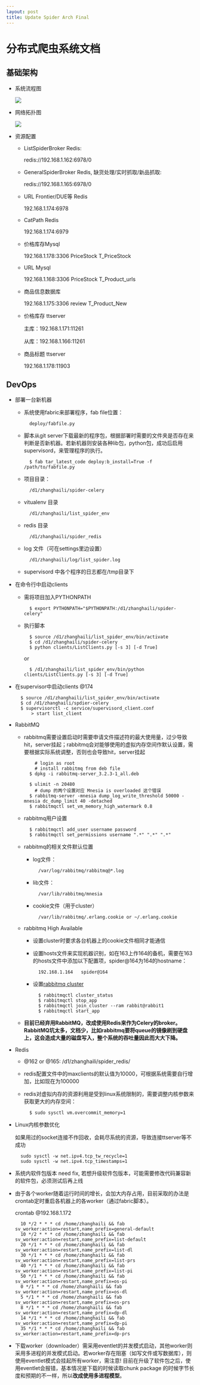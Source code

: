 ```yaml
---
layout: post
title: Update Spider Arch Final
---
```


# 分布式爬虫系统文档

## 基础架构

* 系统流程图

	![](http://stillzhl.github.io/image/distribute-spider-flowchart.png)

* 网络拓扑图
    
    ![](http://stillzhl.github.io/image/distribute-spider-topo.png)
    
* 资源配置
	
	* ListSpiderBroker Redis: 
		
		redis://192.168.1.162:6978/0
		
	* GeneralSpiderBroker Redis, 缺货处理/实时抓取/新品抓取:
	
		redis://192.168.1.165:6978/0
		
	* URL Frontier/DUE等 Redis
	
		192.168.1.174:6978
		
	* CatPath Redis
	
		192.168.1.174:6979
		
	* 价格库存Mysql  

		192.168.1.178:3306 PriceStock T_PriceStock
		
	* URL Mysql
	
		192.168.1.168:3306 PriceStock T_Product_urls
		
	* 商品信息数据库
	
		192.168.1.175:3306 review T_Product_New
		
	* 价格库存 ttserver
		
		主库：192.168.1.171:11261
		
		从库：192.168.1.166:11261
		
	* 商品标题 ttserver
	
		192.168.1.178:11903
		
	
	


## DevOps

* 部署一台新机器
	
	* 系统使用fabric来部署程序，fab file位置：
		
			deploy/fabfile.py
		
	* 脚本从git server下载最新的程序包，根据部署时需要的文件夹是否存在来判断是否新机器。若新机器则安装各种lib包，python包，成功后启用supervisord，来管理程序的执行。
	
			$ fab tar_latest_code deploy:b_install=True -f /path/to/fabfile.py

	* 项目目录：
		
			/d1/zhanghaili/spider-celery
		
	* vitualenv 目录
			
			/d1/zhanghaili/list_spider_env
	* redis 目录
	
			/d1/zhanghaili/spider_redis
	
	* log 文件（可在settings里边设置）
		
			/d1/zhanghaili/log/list_spider.log
			
	* supervisord 中各个程序的日志都在/tmp目录下
	
* 在命令行中启动clients

	* 需将项目加入PYTHONPATH
	
			$ export PYTHONPATH="$PYTHONPATH:/d1/zhanghaili/spider-celery"
	* 执行脚本
			
			$ source /d1/zhanghaili/list_spider_env/bin/activate
			$ cd /d1/zhanghaili/spider-celery
			$ python clients/ListClients.py [-s 3] [-d True]
		or
		
			$ /d1/zhanghaili/list_spider_env/bin/python clients/ListClients.py [-s 3] [-d True]
			
* 在supervisor中启动clients		@174
	
		$ source /d1/zhanghaili/list_spider_env/bin/activate
		$ cd /d1/zhanghaili/spdier-celery
		$ supervisorctl -c service/supervisord_client.conf
			> start list_client
	


* RabbitMQ
	
	* rabbitmq需要设置启动时需要申请文件描述符的最大使用量，过少导致hit，server挂起；rabbitmq会对能够使用的虚拟内存空间作默认设置，需要根据实际系统调整，否则也会导致hit，server挂起
	
			  # login as root
			  # install rabbitmq from deb file
			$ dpkg -i rabbitmq-server_3.2.3-1_all.deb
		
			$ ulimit -n 20480
              # dump 的两个设置对应 Mnesia is overloaded 这个错误
			$ rabbitmq-server -mnesia dump_log_write_threshold 50000 -mnesia dc_dump_limit 40 -detached
			$ rabbitmqctl set_vm_memory_high_watermark 0.8
	* rabbitmq用户设置
	
			$ rabbitmqctl add_user username password
			$ rabbitmqctl set_permissions username ".*" ".*" ".*"	
	* rabbitmq的相关文件默认位置
		* log文件：

				
				/var/log/rabbitmq/rabbitmq@*.log
		* lib文件：
				
				/var/lib/rabbitmq/mnesia
		* cookie文件（用于cluster）
			
				/var/lib/rabbitmq/.erlang.cookie or ~/.erlang.cookie
	* rabbitmq High Available
		
		* 设置cluster时要求各台机器上的cookie文件相同才能通信
		* 设置hosts文件来实现机器识别，如在163上作164的备机，需要在163的hosts文件中添加以下配置项，spider@164为164的hostname：
			
				192.168.1.164	spider@164
		* 设置[rabbitmq cluster](https://www.rabbitmq.com/clustering.html)
			
				$ rabbitmqctl cluster_status
				$ rabbitmqctl stop_app
				$ rabbitmqctl join_cluster --ram rabbit@rabbit1
				$ rabbitmqctl start_app	
				
	* **目前已经弃用RabbitMQ，改成使用Redis来作为Celery的broker。RabbitMQ坑太多，文档少，比如rabbitmq要将queue的镜像刷到硬盘上，这会造成大量的磁盘写入，整个系统的吞吐量因此而大大下降。**	


* Redis 

	* @162 or @165: /d1/zhanghaili/spider_redis/

	* redis配置文件中的maxclients的默认值为10000，可根据系统需要自行增加，比如现在为100000
	
	* redis对虚拟内存的资源利用是受到linux系统限制的，需要调整内核参数来获取更大的内存空间：
		
		
			$ sudo sysctl vm.overcommit_memory=1
* Linux内核参数优化

 	如果用过的socket连接不作回收，会耗尽系统的资源，导致连接ttserver等不成功
		
		sudo sysctl -w net.ipv4.tcp_tw_recycle=1
		sudo sysctl -w net.ipv4.tcp_timestamps=1 	
		
* 系统内软件包版本 need fix, 若想升级软件包版本，可能需要修改代码兼容新的软件包，必须测试后再上线

* 由于各个worker随着运行时间的增长，会加大内存占用，目前采取的办法是crontab定时重启各机器上的各worker（通过fabric脚本）。
	
	crontab @192.168.1.172
	
		10 */2 * * * cd /home/zhanghaili && fab sv_worker:action=restart,name_prefix=general-default
		10 */2 * * * cd /home/zhanghaili && fab sv_worker:action=restart,name_prefix=list-default
		20 */1 * * * cd /home/zhanghaili && fab sv_worker:action=restart,name_prefix=list-dl
		30 */1 * * * cd /home/zhanghaili && fab sv_worker:action=restart,name_prefix=list-prs
		40 */1 * * * cd /home/zhanghaili && fab sv_worker:action=restart,name_prefix=list-pi
		50 */1 * * * cd /home/zhanghaili && fab sv_worker:action=restart,name_prefix=os-pi
		0 */1 * * * cd /home/zhanghaili && fab sv_worker:action=restart,name_prefix=os-dl
		5 */1 * * * cd /home/zhanghaili && fab sv_worker:action=restart,name_prefix=os-prs
		8 */1 * * * cd /home/zhanghaili && fab sv_worker:action=restart,name_prefix=dp-dl
		14 */1 * * * cd /home/zhanghaili && fab sv_worker:action=restart,name_prefix=dp-pi
		35 */1 * * * cd /home/zhanghaili && fab sv_worker:action=restart,name_prefix=dp-prs

* 下载worker（downloader）需采用eventlet的并发模式启动，其他worker则采用多进程的并发模式启动。若worker存在阻塞（如写文件或写数据库），则使用eventlet模式会挂起所有worker，需注意! 目前在升级了软件包之后，使用eventlet会报错，基本情况是下载的时候读取chunk package 的时候字节长度和预期的不一样，所以**改成使用多进程模型**。

	



